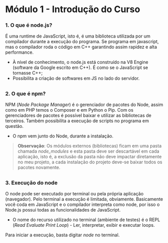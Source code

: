 # Módulo 1 - Introdução do Curso
 
### 1. O que é node.js?

É uma runtime de JavaScript, isto é, é uma biblioteca utilizada por um compilador durante a execução  do programa. Se programa em javascript, mas o compilador roda o código em C++ garantindo assim rapidez e alta performance.

- À nível de conhecimento, o node.js está construído na V8 Engine (software da Google escrito em C++). É como se o JavaScript se tornasse C++;
- Possibilita a criação de softwares em JS no lado do servidor.

##

### 2. O que é npm?

NPM (_Node Package Manager_) é o gerenciador de pacotes do Node, assim como em PHP temos o Composer e em Python o Pip. Com os gerenciadores de pacotes é possível baixar e utilizar as bibliotecas de terceiros. Também possibilita a execução de scripts no programa em questão.

- O npm vem junto do Node, durante a instalação. 

> **Observação**: Os módulos externos (bibliotecas) ficam em uma pasta chamada _node_modules_ e esta pasta deve ser descartável em cada aplicação, isto é, a exclusão da pasta não deve impactar diretamente no meu projeto, a cada instalação do projeto deve-se baixar todos os pacotes novamente.

##

### 3. Execução do node

O node pode ser executado por terminal ou pela própria aplicação (navegador). Pelo terminal a execução é limitada, obviamente. Basicamente você coda em JavaScript e o compilador interpreta como node, por isso o Node.js possui todas as funcionalidades de JavaScript.

- O nome do recurso utilizado no terminal (ambiente de testes) é o REPL (_Read Evaluate Print Loop_) - Ler, interpretar, exibir e executar loops.

Para iniciar a execução, basta digitar _node_ no terminal.
